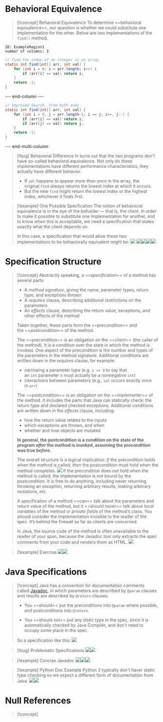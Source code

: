 # Behavioral Equivalence
> [!concept] Behavioral Equivalence 
> To determine ==behavioral equivalence==, our question is whether we could substitute one implementation for the other. Below are two implementations of the `find()` method.

```start-multi-column  
ID: ExampleRegion1  
number of columns: 2   
```

```java
// Find the index of an integer in an array
static int find(int[] arr, int val) {
    for (int i = 0; i < arr.length; i++) {
        if (arr[i] == val) return i;
    }
    return -1;
}
```

--- end-column ---

```java
// Improved Search, from both ends.
static int find(int[] arr, int val) {
    for (int i = 0, j = arr.length-1; i <= j; i++, j--) {
        if (arr[i] == val) return i;
        if (arr[j] == val) return j;
    }
    return -1;
}
```

--- end-multi-column
> [!bug] Behavioral Difference
> In turns out that the two programs don't have so-called behavioral equivalence. 
> Not only do these implementations have different performance characteristics, they actually have different behavior. 
> - If `val` happens to appear _more than once_ in the array, the original `find` always returns the lowest index at which it occurs. 
> - But the new `find` might return the lowest index or the highest index, whichever it finds first.
> 

> [!example] One Possible Specfication
> The notion of behavioral equivalence is in the eye of the beholder — that is, the client. In order to make it possible to substitute one implementation for another, and to know when this is acceptable, we need a specification that states exactly what the client depends on.
> 
> In this case, a specification that would allow these two implementations to be behaviorally equivalent might be:
> ![](Ch4_Specifications.assets/image-20231211110502572.png)
> ![](Ch4_Specifications.assets/image-20231211110817814.png)![](Ch4_Specifications.assets/image-20231211110943505.png)![](Ch4_Specifications.assets/image-20231211113532230.png)![](Ch4_Specifications.assets/image-20231211113828569.png)



# Specification Structure
> [!concept]
> Abstractly speaking, a ==_specification_== of a method has several parts:
> - A _method signature_, giving the name, parameter types, return type, and exceptions thrown
> - A _requires_ clause, describing additional restrictions on the parameters
> - An _effects_ clause, describing the return value, exceptions, and other effects of the method
> 
> Taken together, these parts form the ==_precondition_== and the ==_postcondition_== of the method.
> 
> The ==precondition== is an obligation on the ==client== (the caller of the method). It is a condition over the state in which the method is invoked. One aspect of the precondition is the number and types of the parameters in the method signature. Additional conditions are written down in the _requires_ clause, for example:
> - narrowing a parameter type (e.g. `x >= 0` to say that an `int` parameter x must actually be a nonnegative `int`)
> - interactions between parameters (e.g., `val` occurs exactly once in `arr`)
>  
> The ==postcondition== is an obligation on the ==implementer== of the method. It includes the parts that Java can statically check: the return type and declared checked exceptions. Additional conditions are written down in the _effects_ clause, including:
> - how the return value relates to the inputs
> - which exceptions are thrown, and when
> - whether and how objects are mutated
> 
> **In general, the postcondition is a condition on the state of the program _after_ the method is invoked, assuming the precondition was true _before_.**
> 
> The overall structure is a logical implication: _if_ the precondition holds when the method is called, _then_ the postcondition must hold when the method completes.
> ![](Ch4_Specifications.assets/image-20231211134733543.png)
> If the precondition does _not_ hold when the method is called, the implementation is _not_ bound by the postcondition. It is free to do anything, including never returning, throwing an exception, returning arbitrary results, making arbitrary mutations, etc.
> 
> A specification of a method ==can== talk about the parameters and return value of the method, but it ==should never== talk about _local variables_ of the method or _private fields_ of the method’s class. You should consider the implementation invisible to the reader of the spec. It’s behind the firewall as far as clients are concerned.
> 
> In Java, the source code of the method is often unavailable to the reader of your spec, because the Javadoc tool only extracts the spec comments from your code and renders them as HTML.
> ![](Ch4_Specifications.assets/image-20231211134853408.png)



> [!example] Exercise
> ![](Ch4_Specifications.assets/image-20231211133102046.png)![](Ch4_Specifications.assets/image-20231211133128070.png)


# Java Specifications
> [!concept]
> Java has a convention for documentation comments called [Javadoc](http://en.wikipedia.org/wiki/Javadoc), in which parameters are described by `@param` clauses and results are described by `@return` clauses. 
> 
> - You ==should== put the preconditions into `@param` where possible, and postconditions into `@return`. 
> 
> - You ==should not== put any ststic type in the spec, since it is automatically checked by Java Compiler, and don't need to occupy some place in the spec.
> 
> So a specification like this:
> ![](Ch4_Specifications.assets/image-20231211133821831.png)

> [!bug] Problematic Specifications
> ![](Ch4_Specifications.assets/image-20231211133902185.png)![](Ch4_Specifications.assets/image-20231211133911636.png)

> [!example] Concise Javadoc
> ![](Ch4_Specifications.assets/image-20231211134501767.png)![](Ch4_Specifications.assets/image-20231211134515446.png)![](Ch4_Specifications.assets/image-20231211134531216.png)

> [!example] Python Doc Example
> Python 3 typically don't haver static type checking so we expect a different form of documentation from Java.
> ![](Ch4_Specifications.assets/image-20231211134641968.png)![](Ch4_Specifications.assets/image-20231211134654048.png)



# Null References
> [!concept]
> 










